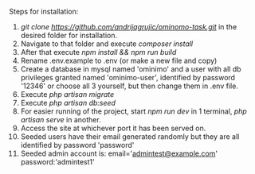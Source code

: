 Steps for installation:
1. *git clone https://github.com/andrijagrujic/ominomo-task.git* in the desired folder for installation.
2. Navigate to that folder and execute *composer install*
3. After that execute *npm install && npm run build*
4. Rename .env.example to .env (or make a new file and copy)
5. Create a database in mysql named 'ominimo' and a user with all db privileges granted named 'ominimo-user', identified by password '12346' or choose all 3 yourself, but then change them in .env file.
6. Execute *php artisan migrate*
7. Execute *php artisan db:seed*
8. For easier running of the project, start *npm run dev* in 1 terminal, *php artisan serve* in another.
9. Access the site at whichever port it has been served on.
10. Seeded users have their email generated randomly but they are all identified by password 'password'
11. Seeded admin account is: email='admintest@example.com' password:'admintest1'
